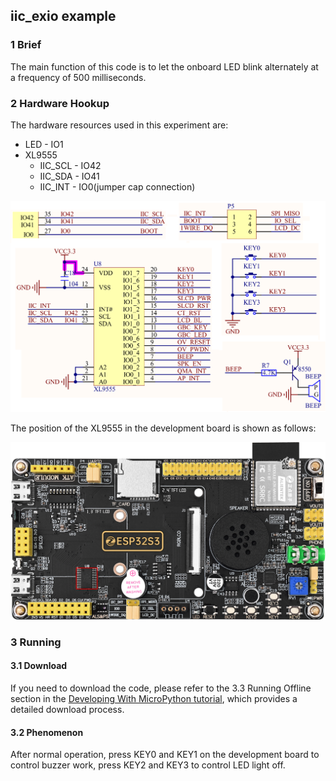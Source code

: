 ## iic_exio example

### 1 Brief

The main function of this code is to let the onboard LED blink alternately at a frequency of 500 milliseconds.

### 2 Hardware Hookup

The hardware resources used in this experiment are:

- LED - IO1
- XL9555
  - IIC_SCL - IO42
  - IIC_SDA - IO41
  - IIC_INT - IO0(jumper cap connection)


![](../../../../1_docs/3_figures/examples/iic/xl9555_sch.png)

The position of the XL9555 in the development board is shown as follows:

![](../../../../1_docs/3_figures/examples/iic/xl9555_position.png)

### 3 Running

#### 3.1 Download

If you need to download the code, please refer to the 3.3 Running Offline section in the [Developing With MicroPython tutorial](../../../../1_docs/Developing_With_MicroPython.md), which provides a detailed download process.

#### 3.2 Phenomenon

After normal operation, press KEY0 and KEY1 on the development board to control buzzer work, press KEY2 and KEY3 to control LED light off.
